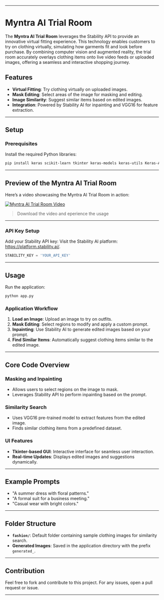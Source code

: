 
---

# Myntra AI Trial Room

The **Myntra AI Trial Room** leverages the Stability API to provide an innovative virtual fitting experience. This technology enables customers to try on clothing virtually, simulating how garments fit and look before purchase. By combining computer vision and augmented reality, the trial room accurately overlays clothing items onto live video feeds or uploaded images, offering a seamless and interactive shopping journey.

## Features
- **Virtual Fitting**: Try clothing virtually on uploaded images.
- **Mask Editing**: Select areas of the image for masking and editing.
- **Image Similarity**: Suggest similar items based on edited images.
- **Integration**: Powered by Stability AI for inpainting and VGG16 for feature extraction.

---

## Setup

### Prerequisites
Install the required Python libraries:

```bash
pip install keras scikit-learn tkinter keras-models keras-utils Keras-Applications
```

---

## Preview of the Myntra AI Trial Room

Here’s a video showcasing the Myntra AI Trial Room in action:

[![Myntra AI Trial Room Video](https://img.youtube.com/vi/your-video-id-here/0.jpg)](https://github.com/Shravani1383/Myntra/blob/master/Vishwakarma%20Institute%20Of%20Technology_Mavericks.mp4)

> Download the video and eperience the usage

---


### API Key Setup
Add your Stability API key:
Visit the Stability AI platform: https://platform.stability.ai/.

```python
STABILITY_KEY = 'YOUR_API_KEY'
```

---

## Usage

Run the application:

```bash
python app.py
```

### Application Workflow
1. **Load an Image**: Upload an image to try on outfits.
2. **Mask Editing**: Select regions to modify and apply a custom prompt.
3. **Inpainting**: Use Stability AI to generate edited images based on your prompt.
4. **Find Similar Items**: Automatically suggest clothing items similar to the edited image.

---

## Core Code Overview

### Masking and Inpainting
- Allows users to select regions on the image to mask.
- Leverages Stability API to perform inpainting based on the prompt.

### Similarity Search
- Uses VGG16 pre-trained model to extract features from the edited image.
- Finds similar clothing items from a predefined dataset.

### UI Features
- **Tkinter-based GUI**: Interactive interface for seamless user interaction.
- **Real-time Updates**: Displays edited images and suggestions dynamically.

---

## Example Prompts
- "A summer dress with floral patterns."
- "A formal suit for a business meeting."
- "Casual wear with bright colors."

---

## Folder Structure
- **`fashion/`**: Default folder containing sample clothing images for similarity search.
- **Generated Images**: Saved in the application directory with the prefix `generated_`.

---

## Contribution
Feel free to fork and contribute to this project. For any issues, open a pull request or issue.

---


